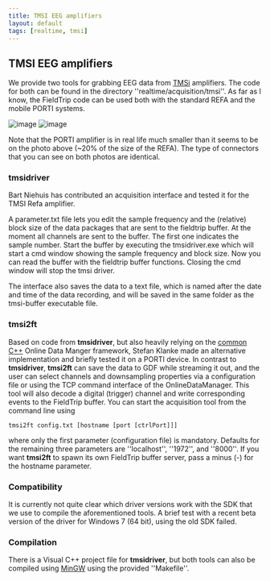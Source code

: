 ```yaml
---
title: TMSI EEG amplifiers
layout: default
tags: [realtime, tmsi]
---
```


## TMSI EEG amplifiers

We provide two tools for grabbing EEG data from [TMSi](http://www.tmsi.com) amplifiers. The code for both can be found
in the directory ''realtime/acquisition/tmsi''. As far as I know, the FieldTrip code can be used both with the standard REFA and the mobile PORTI systems.

![image](/static/img/development/realtime/refa.jpg@200)
![image](/static/img/development/realtime/porti.jpg@200)

Note that the PORTI amplifier is in real life much smaller than it seems to be on the photo above (~20% of the size of the REFA). The type of connectors that you can see on both photos are identical.

### tmsidriver

Bart Niehuis has contributed an acquisition interface and tested it for the TMSI Refa amplifier. 

A parameter.txt file lets you edit the sample frequency and the (relative) block size of the data packages that are sent to the fieldtrip buffer. At the moment all channels are sent to the buffer. The first one indicates the sample number. Start the buffer by executing the tmsidriver.exe which will start a cmd window showing the sample frequency and block size. Now you can read the buffer with the fieldtrip buffer functions. Closing the cmd window will stop the tmsi driver.

The interface also saves the data to a text file, which is named after the date and time of the data recording, and will be saved in the same folder as the tmsi-buffer executable file. 

### tmsi2ft

Based on code from **tmsidriver**, but also heavily relying on the [common C++](/development/realtime/buffer_cpp) Online Data Manger framework, Stefan Klanke made an alternative implementation and briefly tested it on a PORTI device. In contrast to **tmsidriver**, **tmsi2ft** can save the data to GDF while streaming it out, and the user can select channels and downsampling properties via a configuration file or using the TCP command interface of the OnlineDataManager. This tool will also decode a digital (trigger) channel and write corresponding events to the FieldTrip buffer. You can start the acquisition tool from the command line using

    tmsi2ft config.txt [hostname [port [ctrlPort]]]
    
where only the first parameter (configuration file) is mandatory. Defaults for the remaining three parameters are ''localhost'', ''1972'', and ''8000''. If you want **tmsi2ft** to spawn its own FieldTrip buffer server, pass a minus (-) for the hostname parameter.

### Compatibility

It is currently not quite clear which driver versions work with the SDK that we use
to compile the aforementioned tools. A brief test with a recent beta version of the driver
for Windows 7 (64 bit), using the old SDK failed. 

### Compilation

There is a Visual C++ project file for **tmsidriver**, but both tools can also be compiled using [MinGW](http://www.mingw.org) using the provided ''Makefile''.
